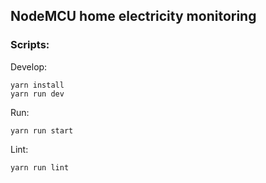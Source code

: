 ## NodeMCU home electricity monitoring

### Scripts:

Develop:

```
yarn install
yarn run dev
```

Run: 

```
yarn run start
```

Lint:

```
yarn run lint
```